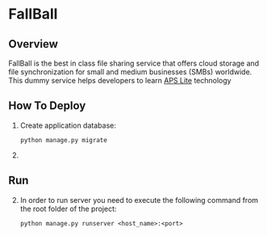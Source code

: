 # FallBall

## Overview
FallBall is the best in class file sharing service that offers cloud storage and file synchronization for small and medium businesses (SMBs) worldwide.
This dummy service helps developers to learn [APS Lite](http://aps.odin.com) technology 

## How To Deploy
1. Create application database:
  
    ```
    python manage.py migrate
    ```

2. 

## Run
2. In order to run server you need to execute the following command from the root folder of the project:

    ```
    python manage.py runserver <host_name>:<port>
    ```
